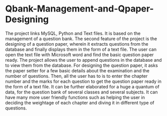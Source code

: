 # Qbank-Management-and-Qpaper-Designing

The project links MySQL, Python and Text files. It is 
based on the management of a question bank. The 
second feature of the project is the designing of a 
question paper, wherein it extracts questions from 
the database and finally displays them in the form 
of a text file. The user can open the text file with 
Microsoft word and find the basic question paper 
ready.
The project allows the user to append questions in 
the database and to view them from the database. 
For designing the question paper, it asks the paper 
setter for a few basic details about the examination 
and the number of questions. Then, all the user has 
to is to enter the chapter number and the marks for 
each question to get the question paper ready in the 
form of a text file.
It can be further elaborated for a huge a quantum of 
data, for the question bank of several classes and 
several subjects. It can have many more user
friendly functions such as helping the user in 
deciding the weightage of each chapter and diving 
it in different type of questions.




